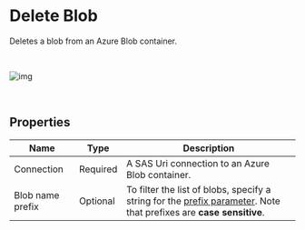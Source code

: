 # Delete Blob

Deletes a blob from an Azure Blob container.

<br/>

![img](https://profitbasedocs.blob.core.windows.net/flowimages/deleteblob.png)

<br/>

## Properties

| Name             | Type      |Description                                             |
|------------------|-----------|--------------------------------------------------------|
| Connection       | Required  | A SAS Uri connection to an Azure Blob container.       |
| Blob name prefix | Optional  | To filter the list of blobs, specify a string for the [prefix parameter](https://learn.microsoft.com/en-us/azure/storage/blobs/storage-blobs-list#filter-results-with-a-prefix). Note that prefixes are **case sensitive**. |

